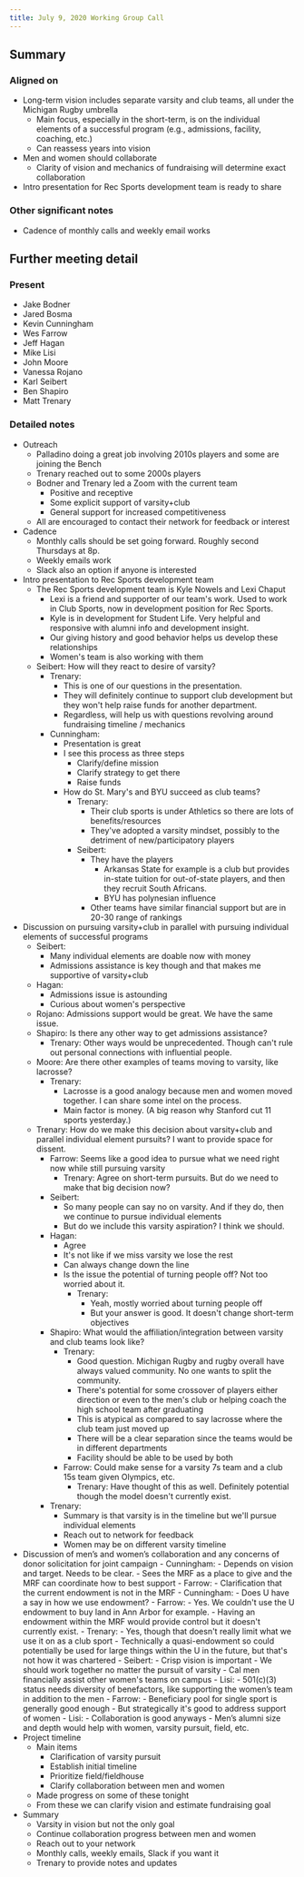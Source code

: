 ```yaml
---
title: July 9, 2020 Working Group Call
---
```

## Summary
### Aligned on
- Long-term vision includes separate varsity and club teams, all under the Michigan Rugby umbrella
    - Main focus, especially in the short-term, is on the individual elements of a successful program (e.g., admissions, facility, coaching, etc.)
    - Can reassess years into vision
- Men and women should collaborate
    - Clarity of vision and mechanics of fundraising will determine exact collaboration
- Intro presentation for Rec Sports development team is ready to share

### Other significant notes
- Cadence of monthly calls and weekly email works

## Further meeting detail
### Present
- Jake Bodner
- Jared Bosma
- Kevin Cunningham
- Wes Farrow
- Jeff Hagan
- Mike Lisi
- John Moore
- Vanessa Rojano
- Karl Seibert
- Ben Shapiro
- Matt Trenary

### Detailed notes
- Outreach
    - Palladino doing a great job involving 2010s players and some are joining the Bench
    - Trenary reached out to some 2000s players
    - Bodner and Trenary led a Zoom with the current team
        - Positive and receptive
        - Some explicit support of varsity+club
        - General support for increased competitiveness
    - All are encouraged to contact their network for feedback or interest
- Cadence
    - Monthly calls should be set going forward. Roughly second Thursdays at 8p.
    - Weekly emails work
    - Slack also an option if anyone is interested
- Intro presentation to Rec Sports development team
	- The Rec Sports development team is Kyle Nowels and Lexi Chaput
      - Lexi is a friend and supporter of our team's work. Used to work in Club Sports, now in development position for Rec Sports.
      - Kyle is in development for Student Life. Very helpful and responsive with alumni info and development insight.
      - Our giving history and good behavior helps us develop these relationships
      - Women's team is also working with them
  - Seibert: How will they react to desire of varsity?
      - Trenary:
          - This is one of our questions in the presentation.
          - They will definitely continue to support club development but they won't help raise funds for another department.
          - Regardless, will help us with questions revolving around fundraising timeline / mechanics
	- Cunningham:
      - Presentation is great
      - I see this process as three steps
          - Clarify/define mission
          - Clarify strategy to get there
          - Raise funds
      - How do St. Mary's and BYU succeed as club teams?
          - Trenary:
              - Their club sports is under Athletics so there are lots of benefits/resources
              - They've adopted a varsity mindset, possibly to the detriment of new/participatory players
          - Seibert:
              - They have the players
                  - Arkansas State for example is a club but provides in-state tuition for out-of-state players, and then they recruit South Africans.
                  - BYU has polynesian influence
              - Other teams have similar financial support but are in 20-30 range of rankings
- Discussion on pursuing varsity+club in parallel with pursuing individual elements of successful programs
    - Seibert:
        - Many individual elements are doable now with money
        - Admissions assistance is key though and that makes me supportive of varsity+club
    - Hagan:
        - Admissions issue is astounding
        - Curious about women's perspective
    - Rojano: Admissions support would be great. We have the same issue.
    - Shapiro: Is there any other way to get admissions assistance?
        - Trenary: Other ways would be unprecedented. Though can't rule out personal connections with influential people.
    - Moore: Are there other examples of teams moving to varsity, like lacrosse?
        - Trenary:
            - Lacrosse is a good analogy because men and women moved together. I can share some intel on the process.
            - Main factor is money. (A big reason why Stanford cut 11 sports yesterday.)
    - Trenary: How do we make this decision about varsity+club and parallel individual element pursuits? I want to provide space for dissent.
        - Farrow: Seems like a good idea to pursue what we need right now while still pursuing varsity
            - Trenary: Agree on short-term pursuits. But do we need to make that big decision now?
        - Seibert: 
            - So many people can say no on varsity. And if they do, then we continue to pursue individual elements
            - But do we include this varsity aspiration? I think we should.
        - Hagan:
            - Agree
            - It's not like if we miss varsity we lose the rest
            - Can always change down the line
            - Is the issue the potential of turning people off? Not too worried about it.
                - Trenary:
                    - Yeah, mostly worried about turning people off
                    - But your answer is good. It doesn't change short-term objectives
        - Shapiro: What would the affiliation/integration between varsity and club teams look like?
            - Trenary:
                - Good question. Michigan Rugby and rugby overall have always valued community. No one wants to split the community.
                - There's potential for some crossover of players either direction or even to the men's club or helping coach the high school team after graduating
                - This is atypical as compared to say lacrosse where the club team just moved up
                - There will be a clear separation since the teams would be in different departments
                - Facility should be able to be used by both
            - Farrow: Could make sense for a varsity 7s team and a club 15s team given Olympics, etc.
                - Trenary: Have thought of this as well. Definitely potential though the model doesn't currently exist.
        - Trenary:
            - Summary is that varsity is in the timeline but we'll pursue individual elements
            - Reach out to network for feedback
            - Women may be on different varsity timeline
- Discussion of men’s and women’s collaboration and any concerns of donor solicitation for joint campaign
	  - Cunningham:
		    - Depends on vision and target. Needs to be clear.
		    - Sees the MRF as a place to give and the MRF can coordinate how to best support
	  - Farrow:
		    - Clarification that the current endowment is not in the MRF
	          - Cunningham:
		            - Does U have a say in how we use endowment?
                    - Farrow:
                        - Yes. We couldn't use the U endowment to buy land in Ann Arbor for example.
                        - Having an endowment within the MRF would provide control but it doesn't currently exist.
                    - Trenary:
                        - Yes, though that doesn't really limit what we use it on as a club sport
                        - Technically a quasi-endowment so could potentially be used for large things within the U in the future, but that's not how it was chartered
	  - Seibert:
        - Crisp vision is important
        - We should work together no matter the pursuit of varsity
        - Cal men financially assist other women's teams on campus
	  - Lisi:
		    - 501(c)(3) status needs diversity of benefactors, like supporting the women’s team in addition to the men
	  - Farrow:
		    - Beneficiary pool for single sport is generally good enough
        - But strategically it's good to address support of women
	  - Lisi:
		    - Collaboration is good anyways
		    - Men’s alumni size and depth would help with women, varsity pursuit, field, etc.
- Project timeline
    - Main items
        - Clarification of varsity pursuit
        - Establish initial timeline
        - Prioritize field/fieldhouse
        - Clarify collaboration between men and women
    - Made progress on some of these tonight
    - From these we can clarify vision and estimate fundraising goal
- Summary
    - Varsity in vision but not the only goal
    - Continue collaboration progress between men and women
    - Reach out to your network
    - Monthly calls, weekly emails, Slack if you want it
    - Trenary to provide notes and updates
